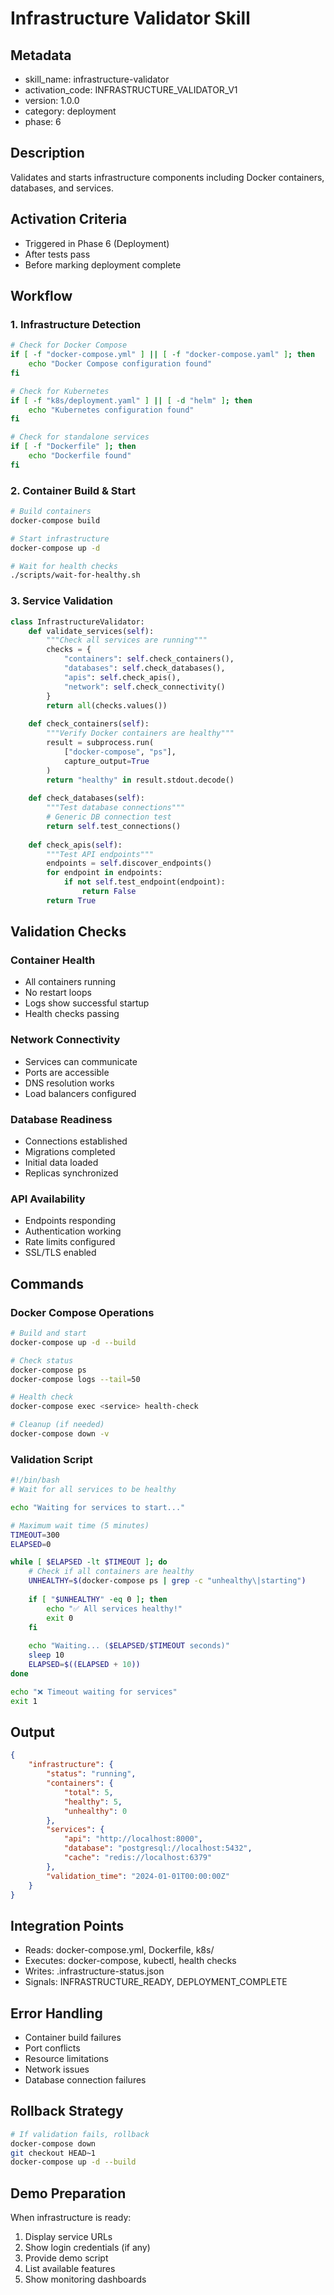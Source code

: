 # Infrastructure Validator Skill

## Metadata
- skill_name: infrastructure-validator
- activation_code: INFRASTRUCTURE_VALIDATOR_V1
- version: 1.0.0
- category: deployment
- phase: 6

## Description
Validates and starts infrastructure components including Docker containers, databases, and services.

## Activation Criteria
- Triggered in Phase 6 (Deployment)
- After tests pass
- Before marking deployment complete

## Workflow

### 1. Infrastructure Detection
```bash
# Check for Docker Compose
if [ -f "docker-compose.yml" ] || [ -f "docker-compose.yaml" ]; then
    echo "Docker Compose configuration found"
fi

# Check for Kubernetes
if [ -f "k8s/deployment.yaml" ] || [ -d "helm" ]; then
    echo "Kubernetes configuration found"
fi

# Check for standalone services
if [ -f "Dockerfile" ]; then
    echo "Dockerfile found"
fi
```

### 2. Container Build & Start
```bash
# Build containers
docker-compose build

# Start infrastructure
docker-compose up -d

# Wait for health checks
./scripts/wait-for-healthy.sh
```

### 3. Service Validation
```python
class InfrastructureValidator:
    def validate_services(self):
        """Check all services are running"""
        checks = {
            "containers": self.check_containers(),
            "databases": self.check_databases(),
            "apis": self.check_apis(),
            "network": self.check_connectivity()
        }
        return all(checks.values())
    
    def check_containers(self):
        """Verify Docker containers are healthy"""
        result = subprocess.run(
            ["docker-compose", "ps"],
            capture_output=True
        )
        return "healthy" in result.stdout.decode()
    
    def check_databases(self):
        """Test database connections"""
        # Generic DB connection test
        return self.test_connections()
    
    def check_apis(self):
        """Test API endpoints"""
        endpoints = self.discover_endpoints()
        for endpoint in endpoints:
            if not self.test_endpoint(endpoint):
                return False
        return True
```

## Validation Checks

### Container Health
- All containers running
- No restart loops
- Logs show successful startup
- Health checks passing

### Network Connectivity
- Services can communicate
- Ports are accessible
- DNS resolution works
- Load balancers configured

### Database Readiness
- Connections established
- Migrations completed
- Initial data loaded
- Replicas synchronized

### API Availability
- Endpoints responding
- Authentication working
- Rate limits configured
- SSL/TLS enabled

## Commands

### Docker Compose Operations
```bash
# Build and start
docker-compose up -d --build

# Check status
docker-compose ps
docker-compose logs --tail=50

# Health check
docker-compose exec <service> health-check

# Cleanup (if needed)
docker-compose down -v
```

### Validation Script
```bash
#!/bin/bash
# Wait for all services to be healthy

echo "Waiting for services to start..."

# Maximum wait time (5 minutes)
TIMEOUT=300
ELAPSED=0

while [ $ELAPSED -lt $TIMEOUT ]; do
    # Check if all containers are healthy
    UNHEALTHY=$(docker-compose ps | grep -c "unhealthy\|starting")
    
    if [ "$UNHEALTHY" -eq 0 ]; then
        echo "✅ All services healthy!"
        exit 0
    fi
    
    echo "Waiting... ($ELAPSED/$TIMEOUT seconds)"
    sleep 10
    ELAPSED=$((ELAPSED + 10))
done

echo "❌ Timeout waiting for services"
exit 1
```

## Output
```json
{
    "infrastructure": {
        "status": "running",
        "containers": {
            "total": 5,
            "healthy": 5,
            "unhealthy": 0
        },
        "services": {
            "api": "http://localhost:8000",
            "database": "postgresql://localhost:5432",
            "cache": "redis://localhost:6379"
        },
        "validation_time": "2024-01-01T00:00:00Z"
    }
}
```

## Integration Points
- Reads: docker-compose.yml, Dockerfile, k8s/
- Executes: docker-compose, kubectl, health checks
- Writes: .infrastructure-status.json
- Signals: INFRASTRUCTURE_READY, DEPLOYMENT_COMPLETE

## Error Handling
- Container build failures
- Port conflicts
- Resource limitations
- Network issues
- Database connection failures

## Rollback Strategy
```bash
# If validation fails, rollback
docker-compose down
git checkout HEAD~1
docker-compose up -d --build
```

## Demo Preparation
When infrastructure is ready:
1. Display service URLs
2. Show login credentials (if any)
3. Provide demo script
4. List available features
5. Show monitoring dashboards